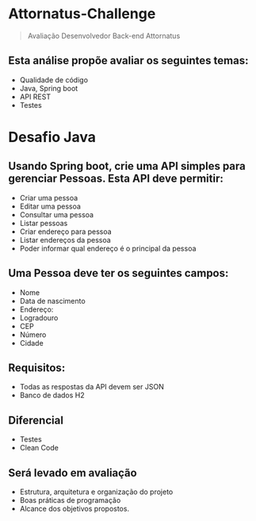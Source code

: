 # Attornatus-Challenge
> Avaliação Desenvolvedor Back-end Attornatus

## Esta análise propõe avaliar os seguintes temas: 
+ Qualidade de código
+ Java, Spring boot
+ API REST
+ Testes

# Desafio Java

## Usando Spring boot, crie uma API simples para gerenciar Pessoas. Esta API deve permitir:  
+ Criar uma pessoa
+ Editar uma pessoa
+ Consultar uma pessoa
+ Listar pessoas
+ Criar endereço para pessoa
+ Listar endereços da pessoa
+ Poder informar qual endereço é o principal da pessoa  

## Uma Pessoa deve ter os seguintes campos:  
+ Nome
+ Data de nascimento
+ Endereço:
+ Logradouro
+ CEP
+ Número
+ Cidade

## Requisitos:  
+ Todas as respostas da API devem ser JSON  
+ Banco de dados H2

## Diferencial
+ Testes
+ Clean Code
 
## Será levado em avaliação 
+ Estrutura, arquitetura e organização do projeto  
+ Boas práticas de programação  
+ Alcance dos objetivos propostos.
